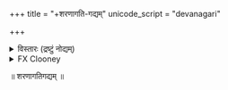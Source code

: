 +++
title = "+शरणागति-गद्यम्"
unicode_script = "devanagari"

+++

<details><summary>विस्तारः (द्रष्टुं नोद्यम्)</summary>

आङ्ग्लानुवादाः [शठकोपक्षेत्रे](https://www.sadagopan.org/pdfuploads/Saranagathi%20Gadyam.pdf) । 

टीका [ऽत्र](https://archive.org/details/gadyatrayamramanujacharyasrutaprakasikabhasyasudarsanasurirahasyaraksavedantades) । 
</details>

<details><summary>FX Clooney</summary>

This is my translation, though I have benefited from consulting the translation of Ramanujam (2002). For the Sanskrit, I have followed Ramanujam and also consulted Krishnaswami Ayyangar (1976). The following prayer is counted as number 5 in most editions of the Gadyam.

Throughout, I use exclamation points to mark vocatives.
</details>


॥ शरणागतिगद्यम् ॥  
